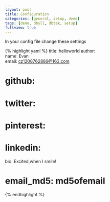 ```yaml
---
layout: post
title: Configuration
categories: [general, setup, demo]
tags: [demo, dbyll, dbtek, setup]
fullview: true
---
```


In your config file change these settings

{% highlight yaml %}
title: helloworld
author:  
  name: Evan  
  email: cz1208762886@163.com  
#  github:   
#  twitter:  
#  pinterest:   
#  linkedin:   
  bio: Excited,when I smile!  
#  email_md5: md5ofemail  
{% endhighlight %}